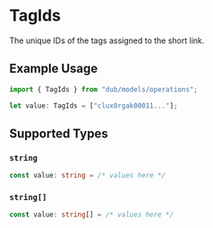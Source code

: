 # TagIds

The unique IDs of the tags assigned to the short link.

## Example Usage

```typescript
import { TagIds } from "dub/models/operations";

let value: TagIds = ["clux0rgak00011..."];
```

## Supported Types

### `string`

```typescript
const value: string = /* values here */
```

### `string[]`

```typescript
const value: string[] = /* values here */
```

